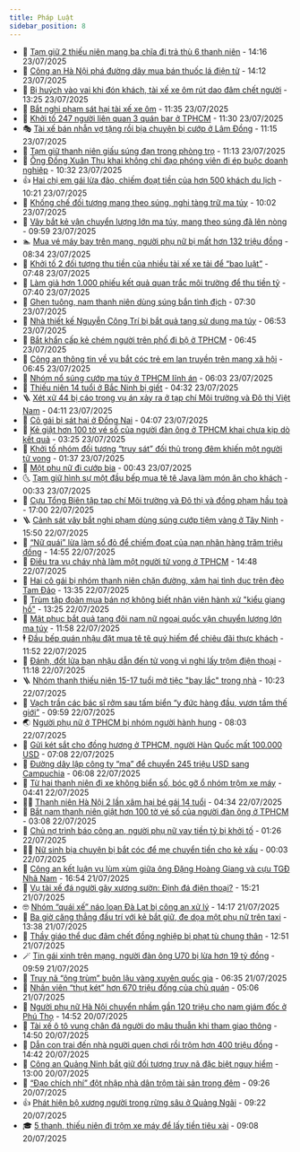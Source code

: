 ```yaml
---
title: Pháp Luật
sidebar_position: 8
---
```


<!-- dantri-phap-luat:START -->
- 🌊 [Tạm giữ 2 thiếu niên mang ba chĩa đi trả thù 6 thanh niên](https://dantri.com.vn/phap-luat/tam-giu-2-thieu-nien-mang-ba-chia-di-tra-thu-6-thanh-nien-20250723200827597.htm) - 14:16 23/07/2025
- 🐲 [Công an Hà Nội phá đường dây mua bán thuốc lá điện tử](https://dantri.com.vn/phap-luat/cong-an-ha-noi-pha-duong-day-mua-ban-thuoc-la-dien-tu-20250723210205505.htm) - 14:12 23/07/2025
- 🌁 [Bị huých vào vai khi đón khách, tài xế xe ôm rút dao đâm chết người](https://dantri.com.vn/phap-luat/bi-huych-vao-vai-khi-don-khach-tai-xe-xe-om-rut-dao-dam-chet-nguoi-20250723184752209.htm) - 13:25 23/07/2025
- 🎃 [Bắt nghi phạm sát hại tài xế xe ôm](https://dantri.com.vn/phap-luat/bat-nghi-pham-sat-hai-tai-xe-xe-om-20250723182533349.htm) - 11:35 23/07/2025
- 🦅 [Khởi tố 247 người liên quan 3 quán bar ở TPHCM](https://dantri.com.vn/phap-luat/khoi-to-247-nguoi-lien-quan-3-quan-bar-o-tphcm-20250723165507112.htm) - 11:30 23/07/2025
- 🎭 [Tài xế bán nhẫn vợ tặng rồi bịa chuyện bị cướp ở Lâm Đồng](https://dantri.com.vn/phap-luat/tai-xe-ban-nhan-vo-tang-roi-bia-chuyen-bi-cuop-o-lam-dong-20250723155710164.htm) - 11:15 23/07/2025
- 🤗 [Tạm giữ thanh niên giấu súng đạn trong phòng trọ](https://dantri.com.vn/phap-luat/tam-giu-thanh-nien-giau-sung-dan-trong-phong-tro-20250723180027186.htm) - 11:13 23/07/2025
- 🚀 [Ông Đồng Xuân Thụ khai không chỉ đạo phóng viên đi ép buộc doanh nghiệp](https://dantri.com.vn/phap-luat/ong-dong-xuan-thu-khai-khong-chi-dao-phong-vien-di-ep-buoc-doanh-nghiep-20250723171340357.htm) - 10:32 23/07/2025
- 👍 [Hai chị em gái lừa đảo, chiếm đoạt tiền của hơn 500 khách du lịch](https://dantri.com.vn/phap-luat/hai-chi-em-gai-lua-dao-chiem-doat-tien-cua-hon-500-khach-du-lich-20250723160008393.htm) - 10:21 23/07/2025
- 🧐 [Khống chế đối tượng mang theo súng, nghi tàng trữ ma túy](https://dantri.com.vn/phap-luat/khong-che-doi-tuong-mang-theo-sung-nghi-tang-tru-ma-tuy-20250723142542464.htm) - 10:02 23/07/2025
- 🫶 [Vây bắt kẻ vận chuyển lượng lớn ma túy, mang theo súng đã lên nòng](https://dantri.com.vn/phap-luat/vay-bat-ke-van-chuyen-luong-lon-ma-tuy-mang-theo-sung-da-len-nong-20250723154136819.htm) - 09:59 23/07/2025
- 🏊 [Mua vé máy bay trên mạng, người phụ nữ bị mất hơn 132 triệu đồng](https://dantri.com.vn/phap-luat/mua-ve-may-bay-tren-mang-nguoi-phu-nu-bi-mat-hon-132-trieu-dong-20250723150259494.htm) - 08:34 23/07/2025
- 🌋 [Khởi tố 2 đối tượng thu tiền của nhiều tài xế xe tải để “bao luật”](https://dantri.com.vn/phap-luat/khoi-to-2-doi-tuong-thu-tien-cua-nhieu-tai-xe-xe-tai-de-bao-luat-20250723144431034.htm) - 07:48 23/07/2025
- 👹 [Làm giả hơn 1.000 phiếu kết quả quan trắc môi trường để thu tiền tỷ](https://dantri.com.vn/phap-luat/lam-gia-hon-1000-phieu-ket-qua-quan-trac-moi-truong-de-thu-tien-ty-20250723095104691.htm) - 07:40 23/07/2025
- 🫣 [Ghen tuông, nam thanh niên dùng súng bắn tình địch](https://dantri.com.vn/phap-luat/ghen-tuong-nam-thanh-nien-dung-sung-ban-tinh-dich-20250723134242149.htm) - 07:30 23/07/2025
- 🎃 [Nhà thiết kế Nguyễn Công Trí bị bắt quả tang sử dụng ma túy](https://dantri.com.vn/phap-luat/nha-thiet-ke-nguyen-cong-tri-bi-bat-qua-tang-su-dung-ma-tuy-20250723135104321.htm) - 06:53 23/07/2025
- 🌝 [Bắt khẩn cấp kẻ chém người trên phố đi bộ ở TPHCM](https://dantri.com.vn/phap-luat/bat-khan-cap-ke-chem-nguoi-tren-pho-di-bo-o-tphcm-20250723131934848.htm) - 06:45 23/07/2025
- 🚀 [Công an thông tin về vụ bắt cóc trẻ em lan truyền trên mạng xã hội](https://dantri.com.vn/phap-luat/cong-an-thong-tin-ve-vu-bat-coc-tre-em-lan-truyen-tren-mang-xa-hoi-20250723121209478.htm) - 06:45 23/07/2025
- 🥷 [Nhóm nổ súng cướp ma túy ở TPHCM lĩnh án](https://dantri.com.vn/phap-luat/nhom-no-sung-cuop-ma-tuy-o-tphcm-linh-an-20250723121132914.htm) - 06:03 23/07/2025
- 👺 [Thiếu niên 14 tuổi ở Bắc Ninh bị giết](https://dantri.com.vn/phap-luat/thieu-nien-14-tuoi-o-bac-ninh-bi-giet-20250723112112593.htm) - 04:32 23/07/2025
- 🪜 [Xét xử 44 bị cáo trong vụ án xảy ra ở tạp chí Môi trường và Đô thị Việt Nam](https://dantri.com.vn/phap-luat/xet-xu-44-bi-cao-trong-vu-an-xay-ra-o-tap-chi-moi-truong-va-do-thi-viet-nam-20250723105515407.htm) - 04:11 23/07/2025
- 🦄 [Cô gái bị sát hại ở Đồng Nai](https://dantri.com.vn/phap-luat/co-gai-bi-sat-hai-o-dong-nai-20250723101320264.htm) - 04:07 23/07/2025
- 🦍 [Kẻ giật hơn 100 tờ vé số của người đàn ông ở TPHCM khai chưa kịp dò kết quả](https://dantri.com.vn/phap-luat/ke-giat-hon-100-to-ve-so-cua-nguoi-dan-ong-o-tphcm-khai-chua-kip-do-ket-qua-20250723095733598.htm) - 03:25 23/07/2025
- 🌁 [Khởi tố nhóm đối tượng “truy sát” đối thủ trong đêm khiến một người tử vong](https://dantri.com.vn/phap-luat/khoi-to-nhom-doi-tuong-truy-sat-doi-thu-trong-dem-khien-mot-nguoi-tu-vong-20250723080415969.htm) - 01:37 23/07/2025
- 💯 [Một phụ nữ đi cướp bia](https://dantri.com.vn/phap-luat/mot-phu-nu-di-cuop-bia-20250722220545967.htm) - 00:43 23/07/2025
- 🌜 [Tạm giữ hình sự một đầu bếp mua tê tê Java làm món ăn cho khách](https://dantri.com.vn/phap-luat/tam-giu-hinh-su-mot-dau-bep-mua-te-te-java-lam-mon-an-cho-khach-20250723071647630.htm) - 00:33 23/07/2025
- 👹 [Cựu Tổng Biên tập tạp chí Môi trường và Đô thị và đồng phạm hầu toà](https://dantri.com.vn/phap-luat/cuu-tong-bien-tap-tap-chi-moi-truong-va-do-thi-va-dong-pham-hau-toa-20250722213905154.htm) - 17:00 22/07/2025
- 🪜 [Cảnh sát vây bắt nghi phạm dùng súng cướp tiệm vàng ở Tây Ninh](https://dantri.com.vn/phap-luat/canh-sat-vay-bat-nghi-pham-dung-sung-cuop-tiem-vang-o-tay-ninh-20250722224118140.htm) - 15:50 22/07/2025
- 🦩 [“Nữ quái” lừa làm sổ đỏ để chiếm đoạt của nạn nhân hàng trăm triệu đồng](https://dantri.com.vn/phap-luat/nu-quai-lua-lam-so-do-de-chiem-doat-cua-nan-nhan-hang-tram-trieu-dong-20250722214050911.htm) - 14:55 22/07/2025
- 💂 [Điều tra vụ cháy nhà làm một người tử vong ở TPHCM](https://dantri.com.vn/phap-luat/dieu-tra-vu-chay-nha-lam-mot-nguoi-tu-vong-o-tphcm-20250722213137170.htm) - 14:48 22/07/2025
- 💃 [Hai cô gái bị nhóm thanh niên chặn đường, xâm hại tình dục trên đèo Tam Đảo](https://dantri.com.vn/phap-luat/hai-co-gai-bi-nhom-thanh-nien-chan-duong-xam-hai-tinh-duc-tren-deo-tam-dao-20250722203128171.htm) - 13:35 22/07/2025
- 🧐 [Trùm tập đoàn mua bán nợ không biết nhân viên hành xử &quot;kiểu giang hồ&quot;](https://dantri.com.vn/phap-luat/trum-tap-doan-mua-ban-no-khong-biet-nhan-vien-hanh-xu-kieu-giang-ho-20250722200312131.htm) - 13:25 22/07/2025
- 🤗 [Mật phục bắt quả tang đôi nam nữ ngoại quốc vận chuyển lượng lớn ma túy](https://dantri.com.vn/phap-luat/mat-phuc-bat-qua-tang-doi-nam-nu-ngoai-quoc-van-chuyen-luong-lon-ma-tuy-20250722183427476.htm) - 11:58 22/07/2025
- 🕴 [Đầu bếp quán nhậu đặt mua tê tê quý hiếm để chiêu đãi thực khách](https://dantri.com.vn/phap-luat/dau-bep-quan-nhau-dat-mua-te-te-quy-hiem-de-chieu-dai-thuc-khach-20250722183532768.htm) - 11:52 22/07/2025
- 🐎 [Đánh, đốt lửa bạn nhậu dẫn đến tử vong vì nghi lấy trộm điện thoại](https://dantri.com.vn/phap-luat/danh-dot-lua-ban-nhau-dan-den-tu-vong-vi-nghi-lay-trom-dien-thoai-20250722171457766.htm) - 11:18 22/07/2025
- 🪜 [Nhóm thanh thiếu niên 15-17 tuổi mở tiệc &quot;bay lắc&quot; trong nhà](https://dantri.com.vn/phap-luat/nhom-thanh-thieu-nien-15-17-tuoi-mo-tiec-bay-lac-trong-nha-20250722163138889.htm) - 10:23 22/07/2025
- 🤭 [Vạch trần các bác sĩ rởm sau tấm biển “y đức hàng đầu, vươn tầm thế giới”](https://dantri.com.vn/phap-luat/vach-tran-cac-bac-si-rom-sau-tam-bien-y-duc-hang-dau-vuon-tam-the-gioi-20250722163917252.htm) - 09:59 22/07/2025
- 🌏 [Người phụ nữ ở TPHCM bị nhóm người hành hung](https://dantri.com.vn/phap-luat/nguoi-phu-nu-o-tphcm-bi-nhom-nguoi-hanh-hung-20250722144528689.htm) - 08:03 22/07/2025
- 🎃 [Gửi két sắt cho đồng hương ở TPHCM, người Hàn Quốc mất 100.000 USD](https://dantri.com.vn/phap-luat/gui-ket-sat-cho-dong-huong-o-tphcm-nguoi-han-quoc-mat-100000-usd-20250722124004136.htm) - 07:08 22/07/2025
- 🗽 [Đường dây lập công ty “ma” để chuyển 245 triệu USD sang Campuchia](https://dantri.com.vn/phap-luat/duong-day-lap-cong-ty-ma-de-chuyen-245-trieu-usd-sang-campuchia-20250722113428908.htm) - 06:08 22/07/2025
- 🌁 [Từ hai thanh niên đi xe không biển số, bóc gỡ ổ nhóm trộm xe máy](https://dantri.com.vn/phap-luat/tu-hai-thanh-nien-di-xe-khong-bien-so-boc-go-o-nhom-trom-xe-may-20250722084802917.htm) - 04:41 22/07/2025
- 🧑‍💻 [Thanh niên Hà Nội 2 lần xâm hại bé gái 14 tuổi](https://dantri.com.vn/phap-luat/thanh-nien-ha-noi-2-lan-xam-hai-be-gai-14-tuoi-20250722112001278.htm) - 04:34 22/07/2025
- 🌮 [Bắt nam thanh niên giật hơn 100 tờ vé số của người đàn ông ở TPHCM](https://dantri.com.vn/phap-luat/bat-nam-thanh-nien-giat-hon-100-to-ve-so-cua-nguoi-dan-ong-o-tphcm-20250722094554383.htm) - 03:08 22/07/2025
- 🤗 [Chủ nợ trình báo công an, người phụ nữ vay tiền tỷ bị khởi tố](https://dantri.com.vn/phap-luat/chu-no-trinh-bao-cong-an-nguoi-phu-nu-vay-tien-ty-bi-khoi-to-20250722071540696.htm) - 01:26 22/07/2025
- 👨‍🏫 [Nữ sinh bịa chuyện bị bắt cóc để mẹ chuyển tiền cho kẻ xấu](https://dantri.com.vn/phap-luat/nu-sinh-bia-chuyen-bi-bat-coc-de-me-chuyen-tien-cho-ke-xau-20250721235909315.htm) - 00:03 22/07/2025
- 🎉 [Công an kết luận vụ lùm xùm giữa ông Đặng Hoàng Giang và cựu TGĐ Nhã Nam](https://dantri.com.vn/phap-luat/cong-an-ket-luan-vu-lum-xum-giua-ong-dang-hoang-giang-va-cuu-tgd-nha-nam-20250721234232236.htm) - 16:54 21/07/2025
- 🤗 [Vụ tài xế đá người gãy xương sườn: Định đá điện thoại?](https://dantri.com.vn/phap-luat/vu-tai-xe-da-nguoi-gay-xuong-suon-dinh-da-dien-thoai-20250721212747499.htm) - 15:21 21/07/2025
- 🤓 [Nhóm “quái xế” náo loạn Đà Lạt bị công an xử lý](https://dantri.com.vn/phap-luat/nhom-quai-xe-nao-loan-da-lat-bi-cong-an-xu-ly-20250721204724631.htm) - 14:17 21/07/2025
- 👹 [Ba giờ căng thẳng đấu trí với kẻ bắt giữ, đe dọa một phụ nữ trên taxi](https://dantri.com.vn/phap-luat/ba-gio-cang-thang-dau-tri-voi-ke-bat-giu-de-doa-mot-phu-nu-tren-taxi-20250721201531274.htm) - 13:38 21/07/2025
- 🐘 [Thầy giáo thể dục đâm chết đồng nghiệp bị phạt tù chung thân](https://dantri.com.vn/phap-luat/thay-giao-the-duc-dam-chet-dong-nghiep-bi-phat-tu-chung-than-20250721185321477.htm) - 12:51 21/07/2025
- 🪄 [Tin gái xinh trên mạng, người đàn ông U70 bị lừa hơn 19 tỷ đồng](https://dantri.com.vn/phap-luat/tin-gai-xinh-tren-mang-nguoi-dan-ong-u70-bi-lua-hon-19-ty-dong-20250721165017692.htm) - 09:59 21/07/2025
- 💄 [Truy nã “ông trùm” buôn lậu vàng xuyên quốc gia](https://dantri.com.vn/phap-luat/truy-na-ong-trum-buon-lau-vang-xuyen-quoc-gia-20250720103242075.htm) - 06:35 21/07/2025
- 🐎 [Nhân viên “thụt két” hơn 670 triệu đồng của chủ quán](https://dantri.com.vn/phap-luat/nhan-vien-thut-ket-hon-670-trieu-dong-cua-chu-quan-20250721095600902.htm) - 05:06 21/07/2025
- 💯 [Người phụ nữ Hà Nội chuyển nhầm gần 120 triệu cho nam giám đốc ở Phú Thọ](https://dantri.com.vn/phap-luat/nguoi-phu-nu-ha-noi-chuyen-nham-gan-120-trieu-cho-nam-giam-doc-o-phu-tho-20250720214757977.htm) - 14:52 20/07/2025
- 💯 [Tài xế ô tô vung chân đá người do mâu thuẫn khi tham giao thông](https://dantri.com.vn/phap-luat/tai-xe-o-to-vung-chan-da-nguoi-do-mau-thuan-khi-tham-giao-thong-20250720212139709.htm) - 14:50 20/07/2025
- 🌈 [Dẫn con trai đến nhà người quen chơi rồi trộm hơn 400 triệu đồng](https://dantri.com.vn/phap-luat/dan-con-trai-den-nha-nguoi-quen-choi-roi-trom-hon-400-trieu-dong-20250720190837755.htm) - 14:42 20/07/2025
- 🧠 [Công an Quảng Ninh bắt giữ đối tượng truy nã đặc biệt nguy hiểm](https://dantri.com.vn/phap-luat/cong-an-quang-ninh-bat-giu-doi-tuong-truy-na-dac-biet-nguy-hiem-20250720195513369.htm) - 13:00 20/07/2025
- 🌈 [“Đạo chích nhí” đột nhập nhà dân trộm tài sản trong đêm](https://dantri.com.vn/phap-luat/dao-chich-nhi-dot-nhap-nha-dan-trom-tai-san-trong-dem-20250720160816088.htm) - 09:26 20/07/2025
- 👍 [Phát hiện bộ xương người trong rừng sâu ở Quảng Ngãi](https://dantri.com.vn/phap-luat/phat-hien-bo-xuong-nguoi-trong-rung-sau-o-quang-ngai-20250720152325758.htm) - 09:22 20/07/2025
- 🎓 [5 thanh, thiếu niên đi trộm xe máy để lấy tiền tiêu xài](https://dantri.com.vn/phap-luat/5-thanh-thieu-nien-di-trom-xe-may-de-lay-tien-tieu-xai-20250720153912676.htm) - 09:08 20/07/2025<!-- dantri-phap-luat:END -->
